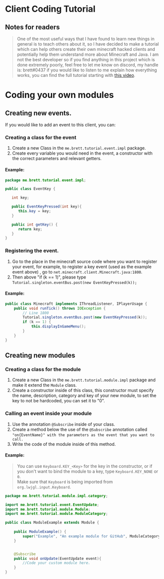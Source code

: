 # Client Coding Tutorial

## Notes for readers

> One of the most useful ways that I have found to learn new things in general is to teach others about it, so I have decided to make a tutorial which can help others create their own minecraft hacked clients and potentially help them understand more about Minecraft and Java. I am not the best developer so if you find anything in this project which is done extremely poorly, feel free to let me know on discord, my handle is: brett#0437
> if you would like to listen to me explain how everything works, you can find the full tutorial starting with [this video](https://www.youtube.com/watch?v=NDZODa9IFXc).

# Coding your own modules

## Creating new events.

If you would like to add an event to this client, you can:

### Creating a class for the event
1. Create a new Class in the `me.brett.tutorial.event.impl` package.
2. Create every variable you would need in the event, a constructor with the correct parameters and relevant getters.

#### Example:

```java
package me.brett.tutorial.event.impl;

public class EventKey {

   int key;

   public EventKeyPressed(int key){
      this.key = key;
   }

   public int getKey() {
      return key;
   }
}
```

### Registering the event.
1. Go to the place in the minecraft source code where you want to register your event, for example, to register a key event (used as the example event above) , go to `net.minecraft.client.Minecraft.java:1800`.
2. Then above "if (k == 1)", please type `Tutorial.singleton.eventBus.post(new EventKeyPressed(k));`

#### Example:

```java
public class Minecraft implements IThreadListener, IPlayerUsage {
    public void runTick() throws IOException {
        // Line 1800
        Tutorial.singleton.eventBus.post(new EventKeyPressed(k));
        if (k == 1) {
            this.displayInGameMenu();
        }
    }
}
```

## Creating new modules

### Creating a class for the module
1. Create a new Class in the `me.brett.tutorial.module.impl` package and make it extend the `Module` class.
2. Create a constructor inside of this class, this constructor must specify the name, description, category and key of your new module, to set the key to not be hardcoded, you can set it to "0".

### Calling an event inside your module
1. Use the annotation `@Subscribe` inside of your class.
2. Create a method below the use of the `@Subscribe` annotation called `"on{EventName}" with the parameters as the event that you want to call.`
3. Write the code of the module inside of this method.

#### Example:
> You can use `Keyboard.KEY_<Key>` for the key in the constructor, or if you don't want to bind the module to a key, type `Keyboard.KEY_NONE` or `0`.<br>
> Make sure that `Keyboard` is being imported from `org.lwjgl.input.Keyboard`.

```java
package me.brett.tutorial.module.impl.category;

import me.brett.tutorial.event.EventUpdate;
import me.brett.tutorial.module.Module;
import me.brett.tutorial.module.ModuleCategory;

public class ModuleExample extends Module {
	
    public ModuleExample() {
    	super("Example", "An example module for GitHub", ModuleCategory.MOVEMENT, key = 0);
    }


    @Subscribe
    public void onUpdate(EventUpdate event){
        //Code your custom module here.
    }
}
```




